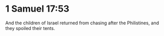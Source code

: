 # 1 Samuel 17:53

And the children of Israel returned from chasing after the Philistines, and they spoiled their tents.